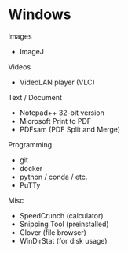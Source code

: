 # Windows

Images
* ImageJ

Videos
* VideoLAN player (VLC)

Text / Document
* Notepad++ 32-bit version
* Microsoft Print to PDF
* PDFsam (PDF Split and Merge)

Programming
* git
* docker
* python / conda / etc.
* PuTTy

Misc
* SpeedCrunch (calculator)
* Snipping Tool (preinstalled)
* Clover (file browser)
* WinDirStat (for disk usage)
